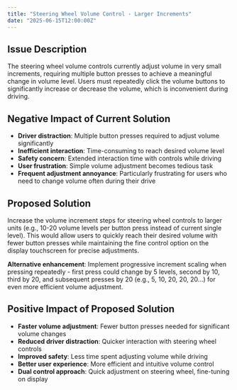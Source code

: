 ```yaml
---
title: "Steering Wheel Volume Control - Larger Increments"
date: "2025-06-15T12:00:00Z"
---
```


## Issue Description

The steering wheel volume controls currently adjust volume in very small increments, requiring multiple button presses to achieve a meaningful change in volume level. Users must repeatedly click the volume buttons to significantly increase or decrease the volume, which is inconvenient during driving.

## Negative Impact of Current Solution

- **Driver distraction**: Multiple button presses required to adjust volume significantly
- **Inefficient interaction**: Time-consuming to reach desired volume level
- **Safety concern**: Extended interaction time with controls while driving
- **User frustration**: Simple volume adjustment becomes tedious task
- **Frequent adjustment annoyance**: Particularly frustrating for users who need to change volume often during their drive

## Proposed Solution

Increase the volume increment steps for steering wheel controls to larger units (e.g., 10-20 volume levels per button press instead of current single level). This would allow users to quickly reach their desired volume with fewer button presses while maintaining the fine control option on the display touchscreen for precise adjustments.

**Alternative enhancement**: Implement progressive increment scaling when pressing repeatedly - first press could change by 5 levels, second by 10, third by 20, and subsequent presses by 20 (e.g., 5, 10, 20, 20, 20...) for even more efficient volume adjustment.

## Positive Impact of Proposed Solution

- **Faster volume adjustment**: Fewer button presses needed for significant volume changes
- **Reduced driver distraction**: Quicker interaction with steering wheel controls
- **Improved safety**: Less time spent adjusting volume while driving
- **Better user experience**: More efficient and intuitive volume control
- **Dual control approach**: Quick adjustment on steering wheel, fine-tuning on display
